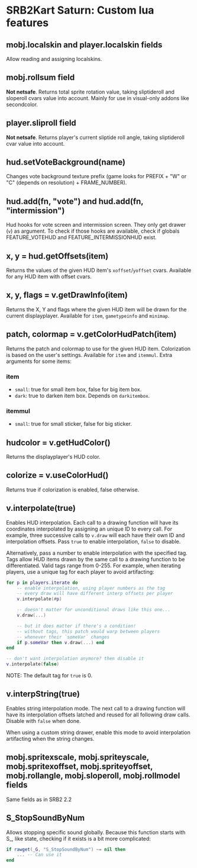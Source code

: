 # SRB2Kart Saturn: Custom lua features

## mobj.localskin and player.localskin fields

Allow reading and assigning localskins.

## mobj.rollsum field

**Not netsafe**. Returns total sprite rotation value, taking sliptideroll and sloperoll cvars value into account.
Mainly for use in visual-only addons like secondcolor.

## player.sliproll field

**Not netsafe**. Returns player's current sliptide roll angle, taking sliptideroll cvar value into account.

## hud.setVoteBackground(name)

Changes vote background texture prefix (game looks for PREFIX + "W" or "C" (depends on resolution) + FRAME\_NUMBER).

## hud.add(fn, "vote") and hud.add(fn, "intermission")

Hud hooks for vote screen and intermission screen. They only get drawer (`v`) as argument.
To check if those hooks are available, check if globals FEATURE\_VOTEHUD and FEATURE\_INTERMISSIONHUD
exist.

## x, y = hud.getOffsets(item)

Returns the values of the given HUD item's `xoffset`/`yoffset` cvars.
Available for any HUD item with offset cvars.

## x, y, flags = v.getDrawInfo(item)

Returns the X, Y and flags where the given HUD item will be drawn for the current displayplayer.
Available for `item`, `gametypeinfo` and `minimap`.

## patch, colormap = v.getColorHudPatch(item)

Returns the patch and colormap to use for the given HUD item. Colorization is based on the user's settings.
Available for `item` and `itemmul`.
Extra arguments for some items:
### item
* `small`: true for small item box, false for big item box.
* `dark`: true to darken item box. Depends on `darkitembox`.
### itemmul
* `small`: true for small sticker, false for big sticker.

## hudcolor = v.getHudColor()

Returns the displayplayer's HUD color.

## colorize = v.useColorHud()

Returns true if colorization is enabled, false otherwise.

## v.interpolate(true)

Enables HUD interpolation. Each call to a drawing function will have its coordinates interpolated
by assigning an unique ID to every call.
For example, three successive calls to `v.draw` will each have their own ID and interpolation offsets.
Pass `true` to enable interpolation, `false` to disable.

Alternatively, pass a number to enable interpolation with the specified tag.
Tags allow HUD items drawn by the same call to a drawing function to be differentiated.
Valid tags range from 0-255.
For example, when iterating players, use a unique tag for each player to avoid artifacting:
```lua
for p in players.iterate do
	-- enable interpolation, using player numbers as the tag
	-- every draw will have different interp offsets per player
	v.interpolate(#p)

	-- doesn't matter for unconditional draws like this one...
	v.draw(...)

	-- but it does matter if there's a condition!
	-- without tags, this patch would warp between players
	-- whenever their `someVar` changes
	if p.someVar then v.draw(...) end
end

-- don't want interpolation anymore? then disable it
v.interpolate(false)
```
NOTE: The default tag for `true` is 0.

## v.interpString(true)

Enables string interpolation mode. The next call to a drawing function will have its interpolation offsets
latched and reused for all following draw calls.
Disable with `false` when done.

When using a custom string drawer, enable this mode to avoid interpolation artifacting when the string changes.

## mobj.spritexscale, mobj.spriteyscale, mobj.spritexoffset, mobj.spriteyoffset, mobj.rollangle, mobj.sloperoll, mobj.rollmodel fields

Same fields as in SRB2 2.2

## S\_StopSoundByNum

Allows stopping specific sound globally. Because this function starts with S\_, like state, checking
if it exists is a bit more complicated:

```lua
if rawget(_G, "S_StopSoundByNum") ~= nil then
    ... -- Can use it
end
```
